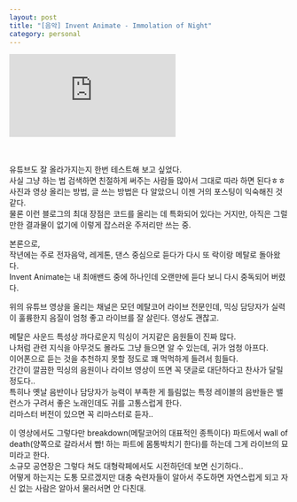 ```yaml
---
layout: post
title: "[음악] Invent Animate - Immolation of Night"
category: personal
---
```

<div class="iframeVideo">
    <iframe src="https://www.youtube.com/embed/A1Fvd_1e3Ws" frameborder="0" allowfullscreen></iframe>
</div>
<br><br>

유튜브도 잘 올라가지는지 한번 테스트해 보고 싶었다.\
사실 그냥 하는 법 검색하면 친절하게 써주는 사람들 많아서 그대로 따라 하면 된다ㅎㅎ\
사진과 영상 올리는 방법, 글 쓰는 방법은 다 알았으니 이젠 거의 포스팅이 익숙해진 것 같다.\
물론 이런 블로그의 최대 장점은 코드를 올리는 데 특화되어 있다는 거지만,
아직은 그럴만한 결과물이 없기에 이렇게 잡스러운 주저리만 쓰는 중.


본론으로,\
작년에는 주로 전자음악, 레게톤, 댄스 중심으로 듣다가
다시 또 락이랑 메탈로 돌아왔다.\
Invent Animate는 내 최애밴드 중에 하나인데 오랜만에 듣다 보니 다시 중독되어 버렸다.


위의 유튜브 영상을 올리는 채널은 모던 메탈코어 라이브 전문인데, 믹싱 담당자가 실력이 훌륭한지 음질이 엄청 좋고 라이브를 잘 살린다. 영상도 괜찮고.

메탈은 사운드 특성상 까다로운지 믹싱이 거지같은 음원들이 진짜 많다.\
나처럼 관련 지식을 아무것도 몰라도 그냥 들으면 알 수 있는데, 귀가 엄청 아프다.\
이어폰으로 듣는 것을 추천하지 못할 정도로 꽤 먹먹하게 들려서 힘들다.\
간간이 깔끔한 믹싱의 음원이나 라이브 영상이 뜨면 꼭 댓글로 대단하다고 찬사가 달릴 정도다.. \
특히나 옛날 음반이나 담당자가 능력이 부족한 게 틀림없는 특정 레이블의 음반들은 밸런스가 구려서 좋은 노래인데도 귀를 고통스럽게 한다.\
리마스터 버전이 있으면 꼭 리마스터로 듣자..


이 영상에서도 그렇다만 breakdown(메탈코어의 대표적인 종특이다) 파트에서 wall of death(양쪽으로 갈라서서 빰! 하는 파트에 몸통박치기 한다)를 하는데 그게 라이브의 묘미라고 한다.\
소규모 공연장은 그렇다 쳐도 대형락페에서도 시전하던데 보면 신기하다..\
어떻게 하는지는 도통 모르겠지만 대충 숙련자들이 알아서 주도하면 자연스럽게 되고 자신 없는 사람은 알아서 물러서면 안 다친대.








